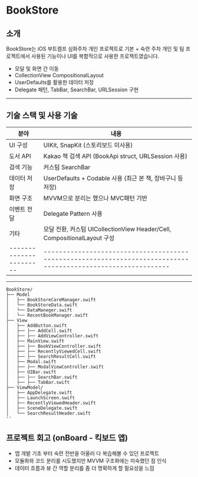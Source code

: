 # BookStore

## 소개

BookStore는 iOS 부트캠프 심화주차 개인 프로젝트로 
기본 + 숙련 주차  개인 및 팀 프로젝트에서 사용된 기능이나 UI를 복함적으로 사용한 프로젝트였습니다.


- 모달 및 화면 간 이동
- CollectionView CompositionalLayout
- UserDefaults를 활용한 데이터 저장
- Delegate 패턴, TabBar, SearchBar, URLSession 구현

---

## 기술 스택 및 사용 기술

| 분야 | 내용 |
|------|------|
| UI 구성 | UIKit, SnapKit (스토리보드 미사용)                                                    |
| 도서 API | Kakao 책 검색 API (BookApi struct, URLSession 사용)                                      |
| 검색 기능 | 커스텀 SearchBar                         |
| 데이터 저장 | UserDefaults + Codable 사용 (최근 본 책, 장바구니 등 저장)                                    |
| 화면 구조 | MVVM으로 분리는 했으나 MVC패턴 기반                               |
| 이벤트 전달 | Delegate Pattern 사용                                                           |
| 기타 |모달 전환, 커스텀 UICollectionView Header/Cell, CompositionalLayout 구성                                   |
|-----------------------|-------------------------------------------------------------------------------------------------------------|

---

```
BookStore/
├── Model
│   ├── BookStoreCareManager.swift
│   └── BookStoreData.swift
│   └── DataManeger.swift
│   └── RecentBookManager.swift
├── View
│   ├── AddButton.swift
│   ├── ├── AddCell.swift
│   ├── ├── AddViewController.swift
│   ├── MainView.swift
│   ├── ├── BookViewController.swift
│   ├── ├── RecentlyViewedCell.swift
│   ├── ├── SearchResultCell.swift
│   ├── Modal.swift
│   ├── ├── ModalViewController.swift
│   ├── UIBar.swift
│   ├── ├── SearchBar.swift
│   ├── ├── TabBar.swift
├── ViewModel/
│   ├── AppDelegate.swift
│   ├── LaunchScreen.swift
│   ├── RecentlyViewedHeader.swift
│   ├── SceneDelegate.swift
│   └── SearchResultHeader.swift
''
```

## 프로젝트 회고 (onBoard - 킥보드 앱)
- 앱 개발 기초 부터 숙련 전반을 아울러 다 복습해볼 수 있던 프로젝트
- 모듈화와 코드 분리를 시도했지만 MVVM 구조화에는 미숙했던 점 인식
- 데이터 흐름과 뷰 간 역할 분리를 좀 더 명확하게 할 필요성을 느낌
